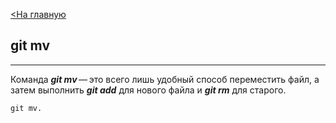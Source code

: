 [<На главную](./readme.md)
## git mv
---
Команда ***git mv*** — это всего лишь удобный способ переместить файл, а затем выполнить ***git add*** для нового файла и ***git rm*** для старого.
```bash=
git mv.
```